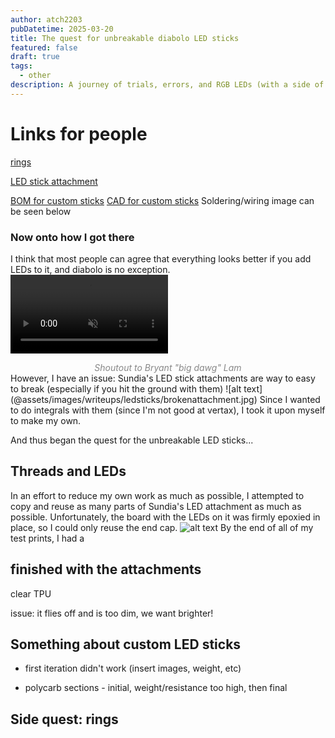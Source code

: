 ```yaml
---
author: atch2203
pubDatetime: 2025-03-20
title: The quest for unbreakable diabolo LED sticks
featured: false
draft: true
tags:
  - other
description: A journey of trials, errors, and RGB LEDs (with a side of magforce rings)
---
```

# Links for people
[rings](https://cad.onshape.com/documents/ef44f07510415427593272c5/w/335d813986e4bbf1b998e1ed/e/3d402b5cbd4970cf173c050d?renderMode=0&uiState=67dc828452500464e79a29ff)

[LED stick attachment](https://cad.onshape.com/documents/2f172437386052dd5692cff2/w/3c3cbeae348244a1abd02d45/e/f236c0c66763af97218da1e9?renderMode=0&uiState=67dc802656e2f57f79daf283)

[BOM for custom sticks](https://docs.google.com/spreadsheets/d/1AGBjD4QgN3zay3sqjv-TY1QxXT6H7o_dQcXg4EoeE98/edit?usp=sharing)
[CAD for custom sticks](https://cad.onshape.com/documents/1d5338fab54cf7945d5026d9/w/bd0ecd5b70426e0669c48a16/e/12736169232025d556fdddc3?renderMode=0&uiState=680557fb16208c54fe85de3b)
Soldering/wiring image can be seen below

### Now onto how I got there
I think that most people can agree that everything looks better if you add LEDs to it, and diabolo is no exception.
<video style="margin: auto;" width="50%" autoplay muted controls>
  <source src="/blog/assets/bigdawg.mp4" type="video/mp4">
</video>
<div align="center" style="color:#888888"><em>Shoutout to Bryant "big dawg" Lam</em></div>
However, I have an issue: Sundia's LED stick attachments are way to easy to break (especially if you hit the ground with them)
![alt text](@assets/images/writeups/ledsticks/brokenattachment.jpg)
Since I wanted to do integrals with them (since I'm not good at vertax), I took it upon myself to make my own.

And thus began the quest for the unbreakable LED sticks...

## Threads and LEDs
In an effort to reduce my own work as much as possible, I attempted to copy and reuse as many parts of Sundia's LED attachment as much as possible. Unfortunately, the board with the LEDs on it was firmly epoxied in place, so I could only reuse the end cap.
![alt text](@assets/images/writeups/ledsticks/ledapart.jpg)
By the end of all of my test prints, I had a 
## finished with the attachments
clear TPU

issue: it flies off and is too dim, we want brighter!


## Something about custom LED sticks
- first iteration didn't work (insert images, weight, etc)

- polycarb sections - initial, weight/resistance too high, then final

## Side quest: rings
